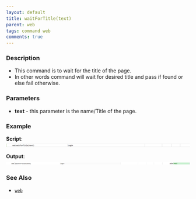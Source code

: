 ```yaml
---
layout: default
title: waitForTitle(text)
parent: web
tags: command web
comments: true
---
```


### Description

- This command is to wait for the title of the page.
- In other words command will wait for desired  title and pass if found or else fail otherwise.

### Parameters

- **text** - this parameter is the name/Title of the page.

### Example

**Script**:<br/>
![](image/waitForTitle_01.png)

**Output**:<br/>
![](image/waitForTitle_02.png)

### See Also

- [`web`](../web)